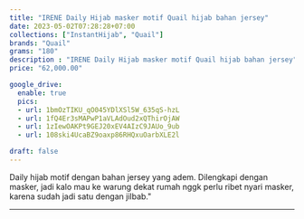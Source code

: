```yaml
---
title: "IRENE Daily Hijab masker motif Quail hijab bahan jersey"
date: 2023-05-02T07:28:28+07:00
collections: ["InstantHijab", "Quail"]
brands: "Quail"
grams: "180"
description : "IRENE Daily Hijab masker motif Quail hijab bahan jersey"
price: "62,000.00"

google_drive:
  enable: true
  pics:
  - url: 1bmOzTIKU_qO045YDlXSl5W_635qS-hzL
  - url: 1fQ4Er3sMAPwP1aVLAdOud2xQThirOjAW
  - url: 1zIewOAKPt9GEJ20xEV4AIzC9JAUo_9ub
  - url: 108ski4UcaBZ9oaxp86RHQxuOarbXLE2l

draft: false
---
```


Daily hijab motif dengan bahan jersey yang adem. Dilengkapi dengan masker, jadi kalo mau ke warung dekat rumah nggk perlu ribet nyari masker, karena sudah jadi satu dengan jilbab."

------------    
 
